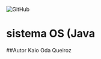 ![GitHub](https://img.shields.io/github/license/Kaio200/sistemaOS)
# sistema OS (Java

##Autor
Kaio Oda Queiroz
